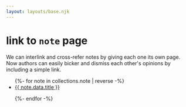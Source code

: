 ```yaml
---
layout: layouts/base.njk
---
```

    
# link to `note` page 

We can interlink and cross-refer notes by giving each one its own page. Now authors can easily bicker and dismiss each other's opinions by including a simple link.

<ul>
{%- for note in collections.note | reverse -%}

   <li> <a href="{{note.url}}">{{ note.data.title }}</a> </li>

{%- endfor -%}
</ul>